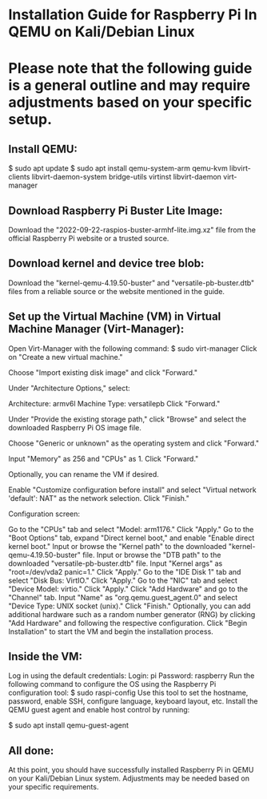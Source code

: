 # Installation Guide for Raspberry Pi In QEMU on Kali/Debian Linux

# Please note that the following guide is a general outline and may require adjustments based on your specific setup.

## Install QEMU:
$ sudo apt update 
$ sudo apt install qemu-system-arm qemu-kvm libvirt-clients libvirt-daemon-system bridge-utils virtinst libvirt-daemon virt-manager

## Download Raspberry Pi Buster Lite Image:
Download the "2022-09-22-raspios-buster-armhf-lite.img.xz" file from the official Raspberry Pi website or a trusted source.

## Download kernel and device tree blob:
Download the "kernel-qemu-4.19.50-buster" and "versatile-pb-buster.dtb" files from a reliable source or the website mentioned in the guide.

## Set up the Virtual Machine (VM) in Virtual Machine Manager (Virt-Manager):
Open Virt-Manager with the following command:
$ sudo virt-manager
Click on "Create a new virtual machine."

Choose "Import existing disk image" and click "Forward."

Under "Architecture Options," select:

Architecture: armv6l
Machine Type: versatilepb
Click "Forward."

Under "Provide the existing storage path," click "Browse" and select the downloaded Raspberry Pi OS image file.

Choose "Generic or unknown" as the operating system and click "Forward."

Input "Memory" as 256 and "CPUs" as 1. Click "Forward."

Optionally, you can rename the VM if desired.

Enable "Customize configuration before install" and select "Virtual network 'default': NAT" as the network selection. Click "Finish."

Configuration screen:

Go to the "CPUs" tab and select "Model: arm1176." Click "Apply."
Go to the "Boot Options" tab, expand "Direct kernel boot," and enable "Enable direct kernel boot."
Input or browse the "Kernel path" to the downloaded "kernel-qemu-4.19.50-buster" file.
Input or browse the "DTB path" to the downloaded "versatile-pb-buster.dtb" file.
Input "Kernel args" as "root=/dev/vda2 panic=1."
Click "Apply."
Go to the "IDE Disk 1" tab and select "Disk Bus: VirtIO." Click "Apply."
Go to the "NIC" tab and select "Device Model: virtio." Click "Apply."
Click "Add Hardware" and go to the "Channel" tab.
Input "Name" as "org.qemu.guest_agent.0" and select "Device Type: UNIX socket (unix)." Click "Finish."
Optionally, you can add additional hardware such as a random number generator (RNG) by clicking "Add Hardware" and following the respective configuration.
Click "Begin Installation" to start the VM and begin the installation process.

## Inside the VM:

Log in using the default credentials:
Login: pi
Password: raspberry
Run the following command to configure the OS using the Raspberry Pi configuration tool:
$ sudo raspi-config
Use this tool to set the hostname, password, enable SSH, configure language, keyboard layout, etc.
Install the QEMU guest agent and enable host control by running:

$ sudo apt install qemu-guest-agent

## All done:
At this point, you should have successfully installed Raspberry Pi in QEMU on your Kali/Debian Linux system. Adjustments may be needed based on your specific requirements.
